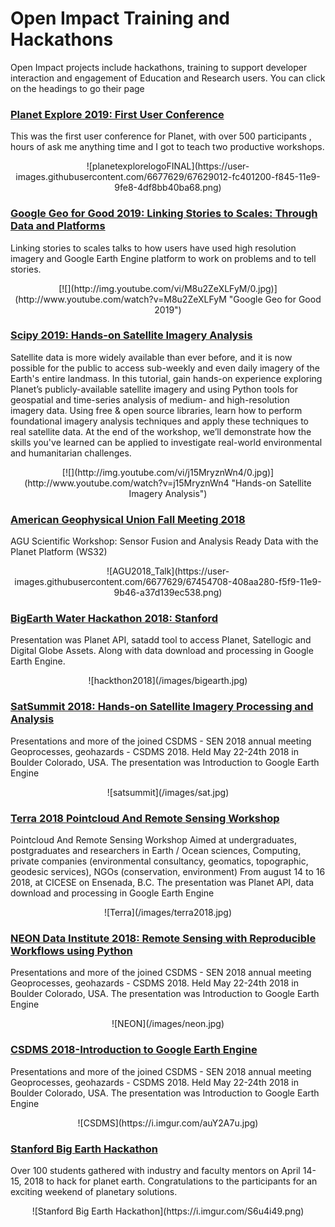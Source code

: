 # **Open Impact Training and Hackathons**
Open Impact projects include hackathons, training to support developer interaction and engagement of Education and Research users. You can click on the headings to go their page

### [**Planet Explore 2019: First User Conference**](https://www.eiseverywhere.com/website/3346/)
This was the first user conference for Planet, with over 500 participants , hours of ask me anything time and I got to teach two productive workshops.

<center>![planetexplorelogoFINAL](https://user-images.githubusercontent.com/6677629/67629012-fc401200-f845-11e9-9fe8-4df8bb40ba68.png)</center>

### [**Google Geo for Good 2019: Linking Stories to Scales: Through Data and Platforms**](https://sites.google.com/earthoutreach.org/geoforgood19/home)
Linking stories to scales talks to how users have used high resolution imagery and Google Earth Engine platform to work on problems and to tell stories.

<center>[![](http://img.youtube.com/vi/M8u2ZeXLFyM/0.jpg)](http://www.youtube.com/watch?v=M8u2ZeXLFyM "Google Geo for Good 2019")
</center>


### [**Scipy 2019: Hands-on Satellite Imagery Analysis**](https://github.com/samapriya/remote-sensing-with-python)
Satellite data is more widely available than ever before, and it is now possible for the public to access sub-weekly and even daily imagery of the Earth's entire landmass. In this tutorial, gain hands-on experience exploring Planet’s publicly-available satellite imagery and using Python tools for geospatial and time-series analysis of medium- and high-resolution imagery data. Using free & open source libraries, learn how to perform foundational imagery analysis techniques and apply these techniques to real satellite data. At the end of the workshop, we’ll demonstrate how the skills you've learned can be applied to investigate real-world environmental and humanitarian challenges.

<center>[![](http://img.youtube.com/vi/j15MryznWn4/0.jpg)](http://www.youtube.com/watch?v=j15MryznWn4 "Hands-on Satellite Imagery Analysis")
</center>

### [**American Geophysical Union Fall Meeting 2018**](https://samapriya.github.io/open-impact/agu2018/)
AGU Scientific Workshop: Sensor Fusion and Analysis Ready Data with the Planet Platform (WS32)

<center>![AGU2018_Talk](https://user-images.githubusercontent.com/6677629/67454708-408aa280-f5f9-11e9-9b46-a37d139ec538.png)</center>

### [**BigEarth Water Hackathon 2018: Stanford**](https://samapriya.github.io/open-impact/satsummit2018/)
Presentation was Planet API, satadd tool to access Planet, Satellogic and Digital Globe Assets. Along with data download and processing in Google Earth Engine.

<center>![hackthon2018](/images/bigearth.jpg)</center>

### [**SatSummit 2018: Hands-on Satellite Imagery Processing and Analysis**](https://samapriya.github.io/open-impact/satsummit2018/)
Presentations and more of the joined CSDMS - SEN 2018 annual meeting Geoprocesses, geohazards - CSDMS 2018. Held May 22-24th 2018 in Boulder Colorado, USA. The presentation was Introduction to Google Earth Engine

<center>![satsummit](/images/sat.jpg)</center>

### [**Terra 2018 Pointcloud And Remote Sensing Workshop**](https://samapriya.github.io/open-impact/terra2018/)
Pointcloud And Remote Sensing Workshop Aimed at undergraduates, postgraduates and researchers in Earth / Ocean sciences, Computing, private companies (environmental consultancy, geomatics, topographic, geodesic services), NGOs (conservation, environment) From august 14 to 16 2018, at CICESE on Ensenada, B.C. The presentation was Planet API, data download and processing in Google Earth Engine

<center>![Terra](/images/terra2018.jpg)</center>

### [**NEON Data Institute 2018: Remote Sensing with Reproducible Workflows using Python**](https://samapriya.github.io/open-impact/neon2018/)
Presentations and more of the joined CSDMS - SEN 2018 annual meeting Geoprocesses, geohazards - CSDMS 2018. Held May 22-24th 2018 in Boulder Colorado, USA. The presentation was Introduction to Google Earth Engine

<center>![NEON](/images/neon.jpg)</center>

### [**CSDMS 2018-Introduction to Google Earth Engine**](https://samapriya.github.io/open-impact/csdms2018/)
Presentations and more of the joined CSDMS - SEN 2018 annual meeting Geoprocesses, geohazards - CSDMS 2018. Held May 22-24th 2018 in Boulder Colorado, USA. The presentation was Introduction to Google Earth Engine

<center>![CSDMS](https://i.imgur.com/auY2A7u.jpg)</center>

### [**Stanford Big Earth Hackathon**](https://samapriya.github.io/open-impact/sfh/)
Over 100 students gathered with industry and faculty mentors on April 14-15, 2018 to hack for planet earth. Congratulations to the participants for an exciting weekend of planetary solutions.

<center>![Stanford Big Earth Hackathon](https://i.imgur.com/S6u4i49.png)</center>
